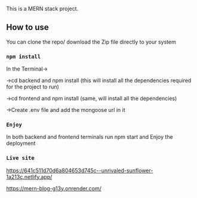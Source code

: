 
This is a MERN stack project.

## How to use

You can clone the repo/ download the Zip file directly to your system

### `npm install`

In the Terminal->

->cd backend and npm install (this will install all the dependencies required for the project to run)

->cd frontend and npm install (same, will install all the dependencies)

->Create .env file and add the mongoose url in it

### `Enjoy`

In both backend and frontend terminals run npm start and Enjoy the deployment

### `Live site`

https://641c511d70d6a804653d745c--unrivaled-sunflower-1a213c.netlify.app/

https://mern-blog-g13y.onrender.com/
